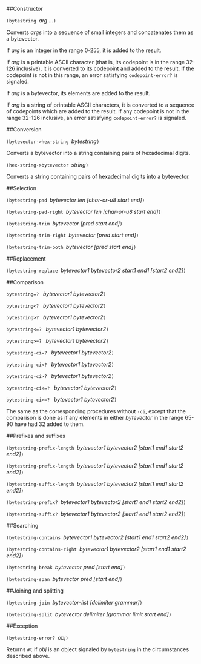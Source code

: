 ##Constructor

`(bytestring `*arg* ...`)`

Converts *args* into a sequence of small integers and
concatenates them as a bytevector.

If *arg* is an integer in the range 0-255, it is added
to the result.

If *arg* is a printable ASCII character (that is, its
codepoint is in the range 32-126 inclusive), it is
converted to its codepoint and added to the result.
If the codepoint is not in this range, an error
satisfying `codepoint-error?` is signaled.

If *arg* is a bytevector, its elements are added to the result.

If *arg* is a string of printable ASCII characters, it is
converted to a sequence of codepoints which are added to the result.
If any codepoint is not in the range 32-126 inclusive, an error
satisfying `codepoint-error?` is signaled.

##Conversion

`(bytevector->hex-string `*bytestring*`)`

Converts a bytevector into a string containing pairs of
hexadecimal digits.

`(hex-string->bytevector `*string*`)`

Converts a string containing pairs of hexadecimal digits
into a bytevector.

##Selection

`(bytestring-pad `*bytevector len [char-or-u8 start end]*`)`

`(bytestring-pad-right `*bytevector len [char-or-u8 start end]*`)`

`(bytestring-trim `*bytevector [pred start end]*`)`

`(bytestring-trim-right `*bytevector [pred start end]*`)`

`(bytestring-trim-both `*bytevector [pred start end]*`)`

##Replacement

`(bytestring-replace `*bytevector1 bytevector2 start1 end1 [start2 end2]*`)`

##Comparison

`bytestring=? ` *bytevector1 bytevector2*`)`

`bytestring<? ` *bytevector1 bytevector2*`)`

`bytestring>? ` *bytevector1 bytevector2*`)`

`bytestring<=? ` *bytevector1 bytevector2*`)`

`bytestring>=? ` *bytevector1 bytevector2*`)`

`bytestring-ci=? ` *bytevector1 bytevector2*`)`

`bytestring-ci<? ` *bytevector1 bytevector2*`)`

`bytestring-ci>? ` *bytevector1 bytevector2*`)`

`bytestring-ci<=? ` *bytevector1 bytevector2*`)`

`bytestring-ci>=? ` *bytevector1 bytevector2*`)`

The same as the corresponding procedures without `-ci`, except that
the comparison is done as if any
elements in either *bytevector* in the range 65-90 have
had 32 added to them.

##Prefixes and suffixes

`(bytestring-prefix-length `*bytevector1 bytevector2 [start1 end1 start2 end2]*`)`

`(bytestring-prefix-length `*bytevector1 bytevector2 [start1 end1 start2 end2]*`)`

`(bytestring-suffix-length `*bytevector1 bytevector2 [start1 end1 start2 end2]*`)`

`(bytestring-prefix? `*bytevector1 bytevector2 [start1 end1 start2 end2]*`)`

`(bytestring-suffix? `*bytevector1 bytevector2 [start1 end1 start2 end2]*`)`
  
##Searching

`(bytestring-contains `*bytevector1 bytevector2 [start1 end1 start2 end2]*`)`

`(bytestring-contains-right `*bytevector1 bytevector2 [start1 end1 start2 end2]*`)`

`(bytestring-break `*bytevector pred [start end]*`)`

`(bytestring-span `*bytevector pred [start end]*`)`

##Joining and splitting

`(bytestring-join `*bytevector-list [delimiter grammar]*`)`

`(bytestring-split `*bytevector delimiter [grammar limit start end]*`)`

##Exception

`(bytestring-error? `*obj*`)`

Returns `#t` if *obj* is an object signaled by `bytestring` in the
circumstances described above.

